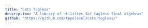 ```yaml
---
title: "Cats Tagless"
description: "A library of utilities for tagless final algebras"
github: "https://github.com/typelevel/cats-tagless/"
---
```

